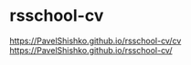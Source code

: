 # rsschool-cv
https://PavelShishko.github.io/rsschool-cv/cv <br>
https://PavelShishko.github.io/rsschool-cv/
